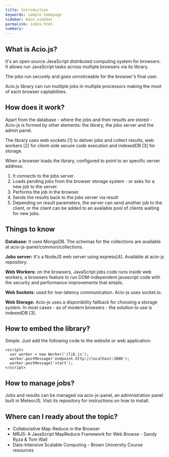 ```yaml
---
title: Introduction
keywords: sample homepage
sidebar: main_sidebar
permalink: index.html
summary: 
---
```


## What is Acio.js?

It's an open source JavaScript distributed computing system for browsers. It allows run JavaScript tasks across multiple browsers via its library.

The jobs run securely and goes unnoticeable for the browser's final user.

Acio.js library can run multiple jobs in multiple processors making the most of each browser captabilities.

## How does it work?

Apart from the database - where the jobs and their results are stored - Acio-js is formed by other elements: the library, the jobs server and the admin panel.

The library uses web sockets [1] to deliver jobs and collect results, web workers [2] for client-side secure code execution and indexedDB [3] for storage.

When a browser loads the library, configured to point to an specific server address:

1. It connects to the jobs server.
2. Loads pending jobs from the browser storage system - or asks for a new job to the server.
3. Performs the job in the browser.
4. Sends the results back to the jobs server via result
5. Depending on result parameters, the server can send another job to the client, or the client can be added to an available pool of clients waiting for new jobs.

## Things to know

**Database:** It uses MongoDB. The schemas for the collections are available at acio-js-panel/common/collections.

**Jobs server:** It's a NodeJS web server using express[4]. Available at acio-js repository.

**Web Workers:** on the browsers, JavaScript jobs code runs inside web workers, a browsers feature to run DOM-independent javascript code with the security and performance improvements that entails.

**Web Sockets:** used for low-latency communication. Acio-js uses socket.io.

**Web Storage:** Acio-js uses a disponibility fallback for choosing a storage system. In most cases - as of modern browsers - the solution to use is indexedDB [3].

## How to embed the library?

Simple. Just add the following code to the website or web application:

```
<script>
  var worker = new Worker('/lib.js');
  worker.postMessage('endpoint.http://localhost:3000');
  worker.postMessage('start');
</script>
```

## How to manage jobs?

Jobs and results can be managed via acio-js-panel, an administration panel built in MeteorJS. Visit its repository for instructions on how to install.

## Where can I ready about the topic?

- Collaborative Map-Reduce in the Browser
- MRJS: A JavaScript MapReduce Framework for Web Browse - Sandy Ryza & Tom Wall
- Data-Intensive Scalable Computing - Brown University Course resources